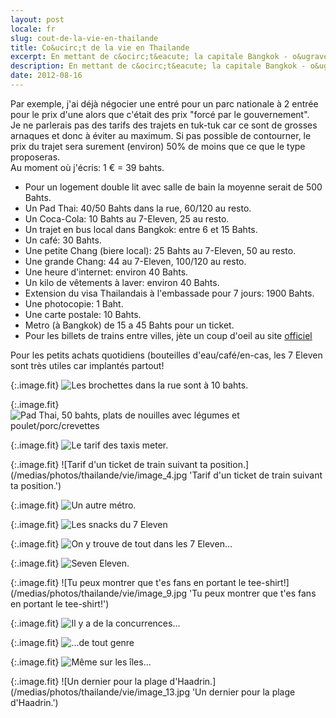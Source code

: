 ```yaml
---
layout: post
locale: fr
slug: cout-de-la-vie-en-thailande
title: Co&ucirc;t de la vie en Thailande
excerpt: En mettant de c&ocirc;t&eacute; la capitale Bangkok - o&ugrave; &eacute;videmment la vie y est un peu plus cher - ainsi que les &icirc;les Koh Tao ou encore Koh Pha-Ngan en p&eacute;riode de pleine lune (les prix flambent plus que la torche olympique a ces moments-l&agrave;), on peut vivre pour pas trop cher.
description: En mettant de c&ocirc;t&eacute; la capitale Bangkok - o&ugrave; &eacute;videmment la vie y est un peu plus cher - ainsi que les &icirc;les Koh Tao ou encore Koh Pha-Ngan en p&eacute;riode de pleine lune (les prix flambent plus que la torche olympique a ces moments-l&agrave;), on peut vivre pour pas trop cher.
date: 2012-08-16
---
```


Par exemple, j'ai d&eacute;j&agrave; n&eacute;gocier une entr&eacute; pour un parc nationale &agrave; 2 entr&eacute;e pour le prix d'une alors que c'&eacute;tait des prix "forc&eacute; par le gouvernement".<br />
Je ne parlerais pas des tarifs des trajets en tuk-tuk car ce sont de grosses arnaques et donc &agrave; &eacute;viter au maximum. Si pas possible de contourner, le prix du trajet sera surement (environ) 50% de moins que ce que le type proposeras.<br />
Au moment o&ugrave; j'&eacute;cris: 1 &euro; = 39 bahts.</p>

- Pour un logement double lit avec salle de bain la moyenne serait de 500 Bahts.
- Un Pad Thai: 40/50 Bahts dans la rue, 60/120 au resto.
- Un Coca-Cola: 10 Bahts au 7-Eleven, 25 au resto.
- Un trajet en bus local dans Bangkok: entre 6 et 15 Bahts.
- Un caf&eacute;: 30 Bahts.
- Une petite Chang (biere local): 25 Bahts au 7-Eleven, 50 au resto.
- Une grande Chang: 44 au 7-Eleven, 100/120 au resto.
- Une heure d'internet: environ 40 Bahts.
- Un kilo de v&ecirc;tements &agrave; laver: environ 40 Bahts.
- Extension du visa Thailandais &agrave; l'embassade pour 7 jours: 1900 Bahts.
- Une photocopie: 1 Baht.
- Une carte postale: 10 Bahts.
- Metro (&agrave; Bangkok) de 15 a 45 Bahts pour un ticket.
- Pour les billets de trains entre villes, j&egrave;te un coup d'oeil au site <a href="http://www.railway.co.th/home/Default.asp?lenguage=Eng">officiel</a>

Pour les petits achats quotidiens (bouteilles d'eau/caf&eacute;/en-cas, les 7 Eleven sont tr&egrave;s utiles car implant&eacute;s partout!

{:.image.fit}
![Les brochettes dans la rue sont &agrave; 10 bahts.](/medias/photos/thailande/vie/image_1.jpg 'Les brochettes dans la rue sont &agrave; 10 bahts.')

{:.image.fit}
![Pad Thai, 50 bahts, plats de nouilles avec l&eacute;gumes et poulet/porc/crevettes](/medias/photos/thailande/vie/image_2.jpg 'Pad Thai, 50 bahts, plats de nouilles avec l&eacute;gumes et poulet/porc/crevettes')

{:.image.fit}
![Le tarif des taxis meter.](/medias/photos/thailande/vie/image_3.jpg 'Le tarif des taxis meter.')

{:.image.fit}
![Tarif d'un ticket de train suivant ta position.](/medias/photos/thailande/vie/image_4.jpg 'Tarif d'un ticket de train suivant ta position.')

{:.image.fit}
![Un autre m&eacute;tro.](/medias/photos/thailande/vie/image_5.jpg 'Un autre m&eacute;tro.')

{:.image.fit}
![Les snacks du 7 Eleven](/medias/photos/thailande/vie/image_6.jpg 'Les snacks du 7 Eleven')

{:.image.fit}
![On y trouve de tout dans les 7 Eleven...](/medias/photos/thailande/vie/image_7.jpg 'On y trouve de tout dans les 7 Eleven...')

{:.image.fit}
![Seven Eleven.](/medias/photos/thailande/vie/image_8.jpg 'Seven Eleven.')

{:.image.fit}
![Tu peux montrer que t'es fans en portant le tee-shirt!](/medias/photos/thailande/vie/image_9.jpg 'Tu peux montrer que t'es fans en portant le tee-shirt!')

{:.image.fit}
![Il y a de la concurrences...](/medias/photos/thailande/vie/image_10.jpg 'Il y a de la concurrences...')

{:.image.fit}
![...de tout genre](/medias/photos/thailande/vie/image_11.jpg '...de tout genre')

{:.image.fit}
![M&ecirc;me sur les &icirc;les...](/medias/photos/thailande/vie/image_12.jpg 'M&ecirc;me sur les &icirc;les...')

{:.image.fit}
![Un dernier pour la plage d'Haadrin.](/medias/photos/thailande/vie/image_13.jpg 'Un dernier pour la plage d'Haadrin.')

